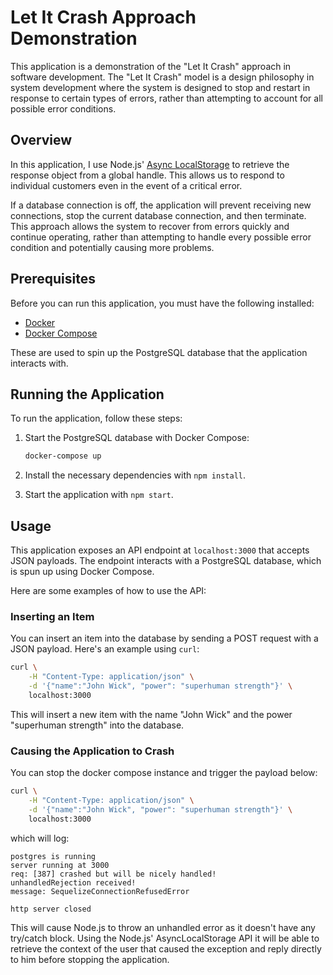 # Let It Crash Approach Demonstration

This application is a demonstration of the "Let It Crash" approach in software development. The "Let It Crash" model is a design philosophy in system development where the system is designed to stop and restart in response to certain types of errors, rather than attempting to account for all possible error conditions.

## Overview

In this application, I use Node.js' [Async LocalStorage](https://nodejs.org/api/async_context.html#class-asynclocalstorage) to retrieve the response object from a global handle. This allows us to respond to individual customers even in the event of a critical error.

If a database connection is off, the application will prevent receiving new connections, stop the current database connection, and then terminate. This approach allows the system to recover from errors quickly and continue operating, rather than attempting to handle every possible error condition and potentially causing more problems.

## Prerequisites

Before you can run this application, you must have the following installed:

- [Docker](https://www.docker.com/get-started)
- [Docker Compose](https://docs.docker.com/compose/install/)

These are used to spin up the PostgreSQL database that the application interacts with.

## Running the Application

To run the application, follow these steps:

1. Start the PostgreSQL database with Docker Compose:

    ```bash
    docker-compose up
    ```

2. Install the necessary dependencies with `npm install`.

3. Start the application with `npm start`.

## Usage

This application exposes an API endpoint at `localhost:3000` that accepts JSON payloads. The endpoint interacts with a PostgreSQL database, which is spun up using Docker Compose.

Here are some examples of how to use the API:

### Inserting an Item

You can insert an item into the database by sending a POST request with a JSON payload. Here's an example using `curl`:

```bash
curl \
    -H "Content-Type: application/json" \
    -d '{"name":"John Wick", "power": "superhuman strength"}' \
    localhost:3000
```

This will insert a new item with the name "John Wick" and the power "superhuman strength" into the database.

### Causing the Application to Crash

You can stop the docker compose instance and trigger the payload below:

```bash
curl \
    -H "Content-Type: application/json" \
    -d '{"name":"John Wick", "power": "superhuman strength"}' \
    localhost:3000
```
which will log:
```
postgres is running
server running at 3000
req: [387] crashed but will be nicely handled!
unhandledRejection received!
message: SequelizeConnectionRefusedError

http server closed
```

This will cause Node.js to throw an unhandled error as it doesn't have any try/catch block. Using the Node.js' AsyncLocalStorage API it will be able to retrieve the context of the user that caused the exception and reply directly to him before stopping the application.